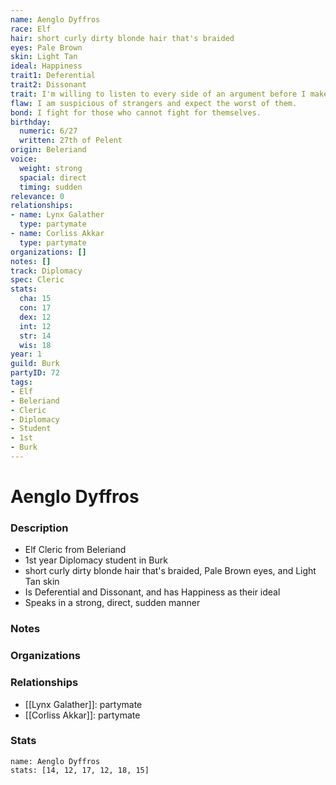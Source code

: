 ```yaml
---
name: Aenglo Dyffros
race: Elf
hair: short curly dirty blonde hair that's braided
eyes: Pale Brown
skin: Light Tan
ideal: Happiness
trait1: Deferential
trait2: Dissonant
trait: I'm willing to listen to every side of an argument before I make my own judgment.
flaw: I am suspicious of strangers and expect the worst of them.
bond: I fight for those who cannot fight for themselves.
birthday:
  numeric: 6/27
  written: 27th of Pelent
origin: Beleriand
voice:
  weight: strong
  spacial: direct
  timing: sudden
relevance: 0
relationships:
- name: Lynx Galather
  type: partymate
- name: Corliss Akkar
  type: partymate
organizations: []
notes: []
track: Diplomacy
spec: Cleric
stats:
  cha: 15
  con: 17
  dex: 12
  int: 12
  str: 14
  wis: 18
year: 1
guild: Burk
partyID: 72
tags:
- Elf
- Beleriand
- Cleric
- Diplomacy
- Student
- 1st
- Burk
---
```

# Aenglo Dyffros
### Description
- Elf Cleric from Beleriand
- 1st year Diplomacy student in Burk
- short curly dirty blonde hair that's braided, Pale Brown eyes, and Light Tan skin
- Is Deferential and Dissonant, and has Happiness as their ideal
- Speaks in a strong, direct, sudden manner

### Notes

### Organizations

### Relationships
- [[Lynx Galather]]: partymate
- [[Corliss Akkar]]: partymate

### Stats
```statblock
name: Aenglo Dyffros
stats: [14, 12, 17, 12, 18, 15]
```